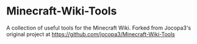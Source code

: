 # Minecraft-Wiki-Tools
A collection of useful tools for the Minecraft Wiki. Forked from Jocopa3's original project at https://github.com/jocopa3/Minecraft-Wiki-Tools
